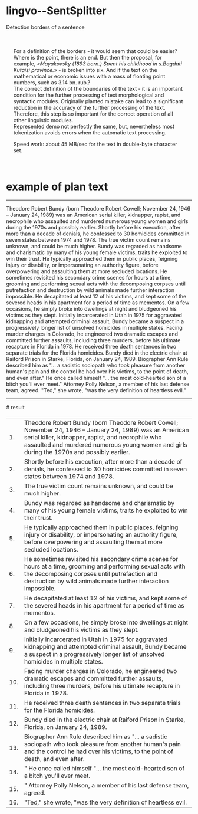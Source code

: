 # lingvo--SentSplitter
Detection borders of a sentence

<div style="padding: 20px">
                            <p>
                            For a definition of the borders - it would seem that could be easier?
                            Where is the point, there is an end. But then the proposal, for example, <i> «Mayakovsky (1893 born.) Spent his childhood in s.Bagdati Kutaisi province.» </i> - is broken into six.
                            And if the text on the mathematical or economic issues with a mass of floating point numbers, such as 3.14 bn. rub.?
                            <br>
                            The correct definition of the boundaries of the text - it is an important condition for the further processing of text morphological and syntactic modules.
                            Originally planted mistake can lead to a significant reduction in the accuracy of the further processing of the text.
                            Therefore, this step is so important for the correct operation of all other linguistic modules.
                            <br>
                            Represented demo not perfectly the same, but, nevertheless most tokenization avoids errors when the automatic text processing.
                            </p><p>
                            Speed work: about 45 MB/sec for the text in double-byte character set.
                            </p>             
                    </div>


# example of plan text
<hr/>
Theodore Robert Bundy (born Theodore Robert Cowell; November 24, 1946 – January 24, 1989) was an American serial killer, kidnapper, rapist, and necrophile who assaulted and murdered numerous young women and girls during the 1970s and possibly earlier. Shortly before his execution, after more than a decade of denials, he confessed to 30 homicides committed in seven states between 1974 and 1978. The true victim count remains unknown, and could be much higher. Bundy was regarded as handsome and charismatic by many of his young female victims, traits he exploited to win their trust. He typically approached them in public places, feigning injury or disability, or impersonating an authority figure, before overpowering and assaulting them at more secluded locations. He sometimes revisited his secondary crime scenes for hours at a time, grooming and performing sexual acts with the decomposing corpses until putrefaction and destruction by wild animals made further interaction impossible. He decapitated at least 12 of his victims, and kept some of the severed heads in his apartment for a period of time as mementos. On a few occasions, he simply broke into dwellings at night and bludgeoned his victims as they slept. Initially incarcerated in Utah in 1975 for aggravated kidnapping and attempted criminal assault, Bundy became a suspect in a progressively longer list of unsolved homicides in multiple states. Facing murder charges in Colorado, he engineered two dramatic escapes and committed further assaults, including three murders, before his ultimate recapture in Florida in 1978. He received three death sentences in two separate trials for the Florida homicides. Bundy died in the electric chair at Raiford Prison in Starke, Florida, on January 24, 1989. Biographer Ann Rule described him as "... a sadistic sociopath who took pleasure from another human's pain and the control he had over his victims, to the point of death, and even after." He once called himself "... the most cold-hearted son of a bitch you'll ever meet." Attorney Polly Nelson, a member of his last defense team, agreed. "Ted," she wrote, "was the very definition of heartless evil."
<hr/>
# result
<div id="processResult" style="margin-top: 20px;">
                        <table>
                            <tbody><tr><td>1.</td><td>Theodore Robert Bundy (born Theodore Robert Cowell; November 24, 1946 – January 24, 1989) was an American serial killer, kidnapper, rapist, and necrophile who assaulted and murdered numerous young women and girls during the 1970s and possibly earlier.</td></tr><tr><td>2.</td><td> Shortly before his execution, after more than a decade of denials, he confessed to 30 homicides committed in seven states between 1974 and 1978.</td></tr><tr><td>3.</td><td> The true victim count remains unknown, and could be much higher.</td></tr><tr><td>4.</td><td> Bundy was regarded as handsome and charismatic by many of his young female victims, traits he exploited to win their trust.</td></tr><tr><td>5.</td><td> He typically approached them in public places, feigning injury or disability, or impersonating an authority figure, before overpowering and assaulting them at more secluded locations.</td></tr><tr><td>6.</td><td> He sometimes revisited his secondary crime scenes for hours at a time, grooming and performing sexual acts with the decomposing corpses until putrefaction and destruction by wild animals made further interaction impossible.</td></tr><tr><td>7.</td><td> He decapitated at least 12 of his victims, and kept some of the severed heads in his apartment for a period of time as mementos.</td></tr><tr><td>8.</td><td> On a few occasions, he simply broke into dwellings at night and bludgeoned his victims as they slept.</td></tr><tr><td>9.</td><td> Initially incarcerated in Utah in 1975 for aggravated kidnapping and attempted criminal assault, Bundy became a suspect in a progressively longer list of unsolved homicides in multiple states.</td></tr><tr><td>10.</td><td> Facing murder charges in Colorado, he engineered two dramatic escapes and committed further assaults, including three murders, before his ultimate recapture in Florida in 1978.</td></tr><tr><td>11.</td><td> He received three death sentences in two separate trials for the Florida homicides.</td></tr><tr><td>12.</td><td> Bundy died in the electric chair at Raiford Prison in Starke, Florida, on January 24, 1989.</td></tr><tr><td>13.</td><td> Biographer Ann Rule described him as "... a sadistic sociopath who took pleasure from another human's pain and the control he had over his victims, to the point of death, and even after.</td></tr><tr><td>14.</td><td>" He once called himself "... the most cold-hearted son of a bitch you'll ever meet.</td></tr><tr><td>15.</td><td>" Attorney Polly Nelson, a member of his last defense team, agreed.</td></tr><tr><td>16.</td><td> "Ted," she wrote, "was the very definition of heartless evil.</td></tr></tbody>
                        </table>
                    </div>
